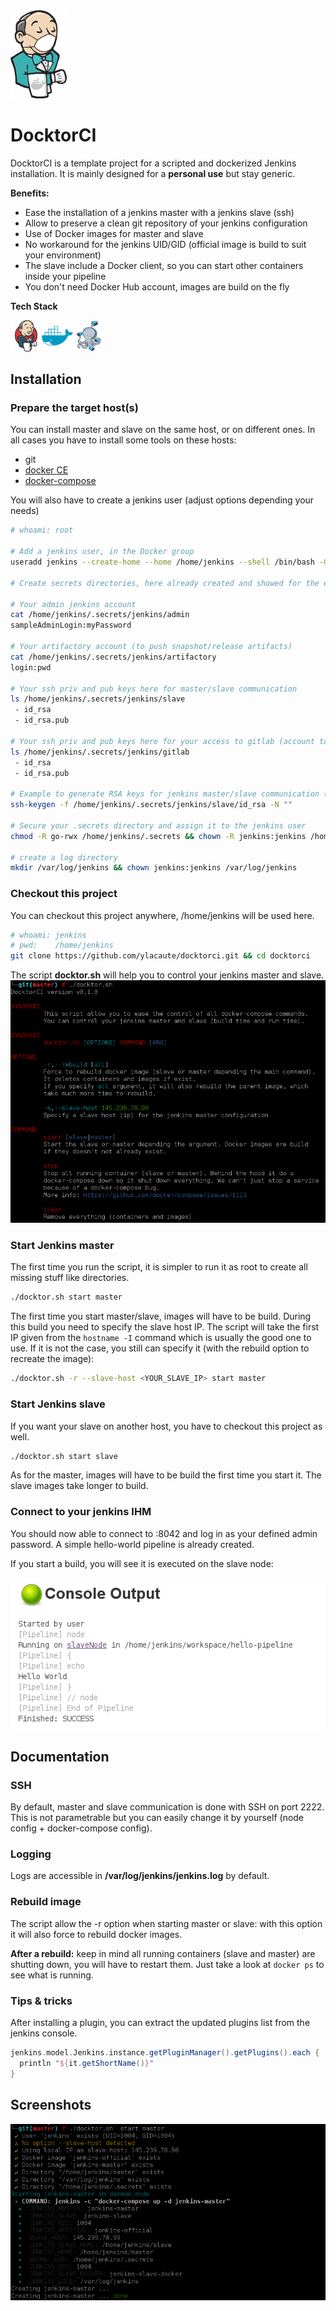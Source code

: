 
<img src="images/logo_v1.png" width="90" alt="docktorci">

# DocktorCI
DocktorCI is a template project for a scripted and dockerized Jenkins installation. It is mainly designed for a **personal use** but stay generic.

**Benefits:**
 - Ease the installation of a jenkins master with a jenkins slave (ssh)
 - Allow to preserve a clean git repository of your jenkins configuration
 - Use of Docker images for master and slave
 - No workaround for the jenkins UID/GID (official image is build to suit your environment)
 - The slave include a Docker client, so you can start other containers inside your pipeline
 - You don't need Docker Hub account, images are build on the fly

**Tech Stack**

<img src="/images/tech/jenkins.png" alt="Jenkins" title="Jenkins" width="50px"/><img src="/images/tech/docker.png" alt="Docker" title="Docker" width="50px"/><img src="/images/tech/docker-compose.png" alt="Docker-compose" title="Docker-compose" width="50px"/>

## Installation

### Prepare the target host(s)

You can install master and slave on the same host, or on different ones. In all cases you have to install some tools on these hosts:
 - git
 - [docker CE](https://docs.docker.com/engine/installation/#server)
 - [docker-compose](https://docs.docker.com/compose/install)

You will also have to create a jenkins user (adjust options depending your needs)

```sh
# whoami: root

# Add a jenkins user, in the Docker group 
useradd jenkins --create-home --home /home/jenkins --shell /bin/bash -G docker

# Create secrets directories, here already created and showed for the example

# Your admin jenkins account
cat /home/jenkins/.secrets/jenkins/admin
sampleAdminLogin:myPassword

# Your artifactory account (to push snapshot/release artifacts)
cat /home/jenkins/.secrets/jenkins/artifactory
login:pwd

# Your ssh priv and pub keys here for master/slave communication
ls /home/jenkins/.secrets/jenkins/slave
 - id_rsa
 - id_rsa.pub

# Your ssh priv and pub keys here for your access to gitlab (account to checkout)
ls /home/jenkins/.secrets/jenkins/gitlab
 - id_rsa
 - id_rsa.pub

# Example to generate RSA keys for jenkins master/slave communication (no passphrase)
ssh-keygen -f /home/jenkins/.secrets/jenkins/slave/id_rsa -N ""

# Secure your .secrets directory and assign it to the jenkins user
chmod -R go-rwx /home/jenkins/.secrets && chown -R jenkins:jenkins /home/jenkins/.secrets

# create a log directory
mkdir /var/log/jenkins && chown jenkins:jenkins /var/log/jenkins
```

### Checkout this project

You can checkout this project anywhere, /home/jenkins will be used here. 
```bash
# whoami: jenkins
# pwd:    /home/jenkins
git clone https://github.com/ylacaute/docktorci.git && cd docktorci
```
The script **docktor.sh** will help you to control your jenkins master and slave.
<img src="images/usage.png" alt="docktorci">

### Start Jenkins master
The first time you run the script, it is simpler to run it as root to create all missing stuff like directories.
```bash
./docktor.sh start master
```
The first time you start master/slave, images will have to be build. During this build you need to specify the slave
host IP. The script will take the first IP given from the ```hostname -I``` command which is usually the good one to
use. If it is not the case, you still can specify it (with the rebuild option to recreate the image): 
```bash
./docktor.sh -r --slave-host <YOUR_SLAVE_IP> start master
```

### Start Jenkins slave
If you want your slave on another host, you have to checkout this project as well.
```bash
./docktor.sh start slave
```
As for the master, images will have to be build the first time you start it. The slave images take longer to build.

### Connect to your jenkins IHM
You should now able to connect to <yourHostIP>:8042 and log in as your defined admin password.
A simple hello-world pipeline is already created. 

If you start a build, you will see it is executed on the slave node:

<img src="images/hello_world_pipeline.png" alt="docktorci">


## Documentation

### SSH
By default, master and slave communication is done with SSH on port 2222. This is not parametrable but you can
easily change it by yourself (node config + docker-compose config).

### Logging
Logs are accessible in **/var/log/jenkins/jenkins.log** by default.

### Rebuild image
The script allow the -r option when starting master or slave: with this option it will also force to rebuild 
docker images.

**After a rebuild:** keep in mind all running containers (slave and master) are shutting down, you will have to restart them. Just take a look at ```docker ps``` to see what is running. 

### Tips & tricks
After installing a plugin, you can extract the updated plugins list from the jenkins console. 
```groovy
jenkins.model.Jenkins.instance.getPluginManager().getPlugins().each {
  println "${it.getShortName()}"
}
```

## Screenshots

<img src="images/master_start.png" alt="docktorci">
